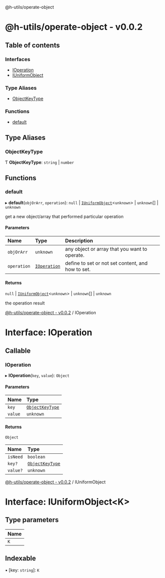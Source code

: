 
<a name="readmemd"></a>

@h-utils/operate-object

# @h-utils/operate-object - v0.0.2

## Table of contents

### Interfaces

- [IOperation](#interfacesioperationmd)
- [IUniformObject](#interfacesiuniformobjectmd)

### Type Aliases

- [ObjectKeyType](#objectkeytype)

### Functions

- [default](#default)

## Type Aliases

### ObjectKeyType

Ƭ **ObjectKeyType**: `string` \| `number`

## Functions

### default

▸ **default**(`objOrArr`, `operation`): ``null`` \| [`IUniformObject`](#interfacesiuniformobjectmd)<`unknown`\> \| `unknown`[] \| `unknown`

get a new object/array that performed particular operation

#### Parameters

| Name | Type | Description |
| :------ | :------ | :------ |
| `objOrArr` | `unknown` | any object or array that you want to operate. |
| `operation` | [`IOperation`](#interfacesioperationmd) | define to set or not set content, and how to set. |

#### Returns

``null`` \| [`IUniformObject`](#interfacesiuniformobjectmd)<`unknown`\> \| `unknown`[] \| `unknown`

the operation result


<a name="interfacesioperationmd"></a>

[@h-utils/operate-object - v0.0.2](#readmemd) / IOperation

# Interface: IOperation

## Callable

### IOperation

▸ **IOperation**(`key`, `value`): `Object`

#### Parameters

| Name | Type |
| :------ | :------ |
| `key` | [`ObjectKeyType`](#objectkeytype) |
| `value` | `unknown` |

#### Returns

`Object`

| Name | Type |
| :------ | :------ |
| `isNeed` | `boolean` |
| `key?` | [`ObjectKeyType`](#objectkeytype) |
| `value?` | `unknown` |


<a name="interfacesiuniformobjectmd"></a>

[@h-utils/operate-object - v0.0.2](#readmemd) / IUniformObject

# Interface: IUniformObject<K\>

## Type parameters

| Name |
| :------ |
| `K` |

## Indexable

▪ [key: `string`]: `K`

